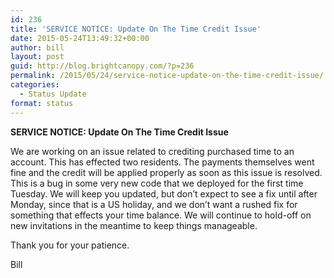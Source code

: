 ```yaml
---
id: 236
title: 'SERVICE NOTICE: Update On The Time Credit Issue'
date: 2015-05-24T13:49:32+00:00
author: bill
layout: post
guid: http://blog.brightcanopy.com/?p=236
permalink: /2015/05/24/service-notice-update-on-the-time-credit-issue/
categories:
  - Status Update
format: status
---
```

**SERVICE NOTICE: Update On The Time Credit Issue**

We are working on an issue related to crediting purchased time to an account. This has effected two residents. The payments themselves went fine and the credit will be applied properly as soon as this issue is resolved. This is a bug in some very new code that we deployed for the first time Tuesday. We will keep you updated, but don&#8217;t expect to see a fix until after Monday, since that is a US holiday, and we don&#8217;t want a rushed fix for something that effects your time balance. We will continue to hold-off on new invitations in the meantime to keep things manageable.

Thank you for your patience.

Bill